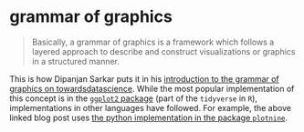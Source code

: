 # grammar of graphics

> Basically, a grammar of graphics is a framework which follows a layered approach to describe and construct visualizations or graphics in a structured manner. 

This is how Dipanjan Sarkar puts it in his [introduction to the grammar of graphics on towardsdatascience](https://towardsdatascience.com/a-comprehensive-guide-to-the-grammar-of-graphics-for-effective-visualization-of-multi-dimensional-1f92b4ed4149).
While the most popular implementation of this concept is in the [`ggplot2` package](https://ggplot2.tidyverse.org/) (part of the `tidyverse` in `R`), implementations in other languages have followed.
For example, the above linked blog post uses [the python implementation in the package `plotnine`](https://plotnine.readthedocs.io/en/stable/).